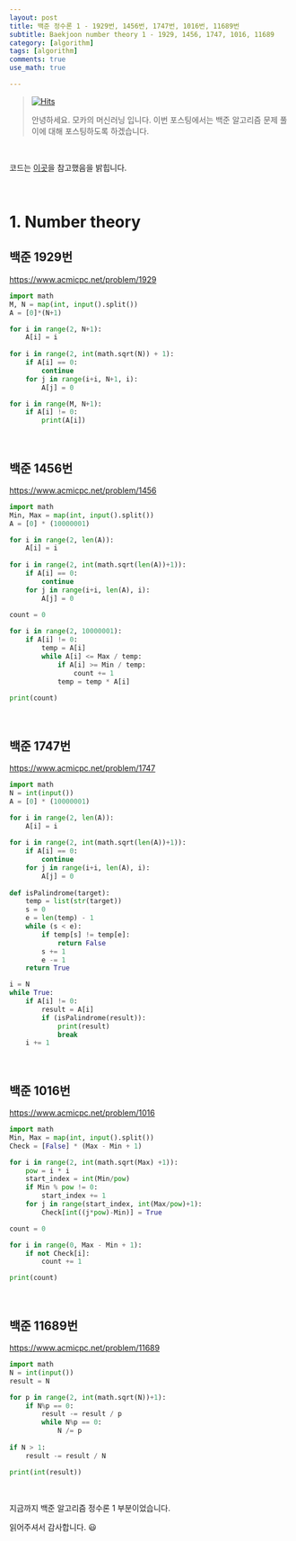 ```yaml
---
layout: post
title: 백준 정수론 1 - 1929번, 1456번, 1747번, 1016번, 11689번
subtitle: Baekjoon number theory 1 - 1929, 1456, 1747, 1016, 11689
category: [algorithm]
tags: [algorithm]
comments: true
use_math: true

---
```






> [![Hits](https://hits.seeyoufarm.com/api/count/incr/badge.svg?url=https%3A%2F%2Fysbsb.github.io%2Falgorithm%2F2023%2F05%2F08%2Fnumber-theory.html&count_bg=%2379C83D&title_bg=%23555555&icon=&icon_color=%23E7E7E7&title=hits&edge_flat=false)](https://hits.seeyoufarm.com)
>
> 안녕하세요. 모카의 머신러닝 입니다. 이번 포스팅에서는 백준 알고리즘 문제 풀이에 대해 포스팅하도록 하겠습니다. 

<br>

코드는 [이곳](https://github.com/doitcodingtest/python)을 참고했음을 밝힙니다.

<br>

# 1. Number theory



## 백준 1929번

https://www.acmicpc.net/problem/1929



```python
import math
M, N = map(int, input().split())
A = [0]*(N+1)

for i in range(2, N+1):
    A[i] = i
    
for i in range(2, int(math.sqrt(N)) + 1):
    if A[i] == 0:
        continue
    for j in range(i+i, N+1, i):
        A[j] = 0

for i in range(M, N+1):
    if A[i] != 0:
        print(A[i])
```



<br>

## 백준 1456번



https://www.acmicpc.net/problem/1456



```python
import math
Min, Max = map(int, input().split())
A = [0] * (10000001)

for i in range(2, len(A)):
    A[i] = i
    
for i in range(2, int(math.sqrt(len(A))+1)):
    if A[i] == 0:
        continue
    for j in range(i+i, len(A), i):
        A[j] = 0
        
count = 0

for i in range(2, 10000001):
    if A[i] != 0:
        temp = A[i]
        while A[i] <= Max / temp:
            if A[i] >= Min / temp:
                count += 1
            temp = temp * A[i]
            
print(count)
```



<br>



## 백준 1747번



https://www.acmicpc.net/problem/1747



```python
import math
N = int(input())
A = [0] * (10000001)

for i in range(2, len(A)):
    A[i] = i
    
for i in range(2, int(math.sqrt(len(A))+1)):
    if A[i] == 0:
        continue
    for j in range(i+i, len(A), i):
        A[j] = 0
        
def isPalindrome(target):
    temp = list(str(target))
    s = 0
    e = len(temp) - 1
    while (s < e):
        if temp[s] != temp[e]:
            return False
        s += 1
        e -= 1
    return True

i = N
while True:
    if A[i] != 0:
        result = A[i]
        if (isPalindrome(result)):
            print(result)
            break
    i += 1

```



<br>

## 백준 1016번



https://www.acmicpc.net/problem/1016



```python
import math
Min, Max = map(int, input().split())
Check = [False] * (Max - Min + 1)

for i in range(2, int(math.sqrt(Max) +1)):
    pow = i * i
    start_index = int(Min/pow)
    if Min % pow != 0:
        start_index += 1
    for j in range(start_index, int(Max/pow)+1):
        Check[int((j*pow)-Min)] = True

count = 0

for i in range(0, Max - Min + 1):
    if not Check[i]:
        count += 1

print(count)
```



<br>

## 백준 11689번



https://www.acmicpc.net/problem/11689



```python
import math
N = int(input())
result = N

for p in range(2, int(math.sqrt(N))+1):
    if N%p == 0:
        result -= result / p
        while N%p == 0:
            N /= p
            
if N > 1:
    result -= result / N

print(int(result))
```



<br>



지금까지 백준 알고리즘 정수론 1 부분이었습니다.

읽어주셔서 감사합니다. 😃

